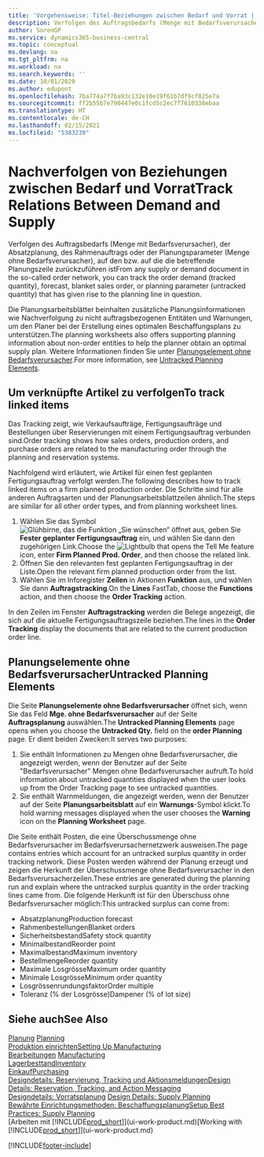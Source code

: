 ```yaml
---
title: 'Vorgehensweise: Titel-Beziehungen zwischen Bedarf und Vorrat | Microsoft Docs'
description: Verfolgen des Auftragsbedarfs (Menge mit Bedarfsverursacher), der Absatzplanung, des Rahmenauftrags oder der Planungsparameter (Menge ohne Bedarfsverursacher), auf den bzw. auf die die betreffende Planungszeile zurückzuführen ist
author: SorenGP
ms.service: dynamics365-business-central
ms.topic: conceptual
ms.devlang: na
ms.tgt_pltfrm: na
ms.workload: na
ms.search.keywords: ''
ms.date: 10/01/2020
ms.author: edupont
ms.openlocfilehash: 7ba774a7f7ba93c132e10e19f61b7df9cf825e7a
ms.sourcegitcommit: ff2b55b7e790447e0c1fcd5c2ec7f7610338ebaa
ms.translationtype: HT
ms.contentlocale: de-CH
ms.lasthandoff: 02/15/2021
ms.locfileid: "5383239"
---
```

# <a name="track-relations-between-demand-and-supply"></a><span data-ttu-id="1646a-103">Nachverfolgen von Beziehungen zwischen Bedarf und Vorrat</span><span class="sxs-lookup"><span data-stu-id="1646a-103">Track Relations Between Demand and Supply</span></span>
<span data-ttu-id="1646a-104">Verfolgen des Auftragsbedarfs (Menge mit Bedarfsverursacher), der Absatzplanung, des Rahmenauftrags oder der Planungsparameter (Menge ohne Bedarfsverursacher), auf den bzw. auf die die betreffende Planungszeile zurückzuführen ist</span><span class="sxs-lookup"><span data-stu-id="1646a-104">From any supply or demand document in the so-called order network, you can track the order demand (tracked quantity), forecast, blanket sales order, or planning parameter (untracked quantity) that has given rise to the planning line in question.</span></span>

<span data-ttu-id="1646a-105">Die Planungsarbeitsblätter beinhalten zusätzliche Planungsinformationen wie Nachverfolgung zu nicht auftragsbezogenen Entitäten und Warnungen, um den Planer bei der Erstellung eines optimalen Beschaffungsplans zu unterstützen.</span><span class="sxs-lookup"><span data-stu-id="1646a-105">The planning worksheets also offers supporting planning information about non-order entities to help the planner obtain an optimal supply plan.</span></span> <span data-ttu-id="1646a-106">Weitere Informationen finden Sie unter [Planungselement ohne Bedarfsverursacher](production-how-track-demand-supply.md#untracked-planning-elements).</span><span class="sxs-lookup"><span data-stu-id="1646a-106">For more information, see [Untracked Planning Elements](production-how-track-demand-supply.md#untracked-planning-elements).</span></span>

## <a name="to-track-linked-items"></a><span data-ttu-id="1646a-107">Um verknüpfte Artikel zu verfolgen</span><span class="sxs-lookup"><span data-stu-id="1646a-107">To track linked items</span></span>
<span data-ttu-id="1646a-108">Das Tracking zeigt, wie Verkaufsaufträge, Fertigungsaufträge und Bestellungen über Reservierungen mit einem Fertigungsauftrag verbunden sind.</span><span class="sxs-lookup"><span data-stu-id="1646a-108">Order tracking shows how sales orders, production orders, and purchase orders are related to the manufacturing order through the planning and reservation systems.</span></span>

<span data-ttu-id="1646a-109">Nachfolgend wird erläutert, wie Artikel für einen fest geplanten Fertigungsauftrag verfolgt werden.</span><span class="sxs-lookup"><span data-stu-id="1646a-109">The following describes how to track linked items on a firm planned production order.</span></span> <span data-ttu-id="1646a-110">Die Schritte sind für alle anderen Auftragsarten und der Planungsarbeitsblattzeilen ähnlich.</span><span class="sxs-lookup"><span data-stu-id="1646a-110">The steps are similar for all other order types, and from planning worksheet lines.</span></span>

1. <span data-ttu-id="1646a-111">Wählen Sie das Symbol ![Glühbirne, das die Funktion „Sie wünschen“ öffnet](media/ui-search/search_small.png "Tell Me-Funktion") aus, geben Sie **Fester geplanter Fertigungsauftrag** ein, und wählen Sie dann den zugehörigen Link.</span><span class="sxs-lookup"><span data-stu-id="1646a-111">Choose the ![Lightbulb that opens the Tell Me feature](media/ui-search/search_small.png "Tell me what you want to do") icon, enter **Firm Planned Prod. Order**, and then choose the related link.</span></span>
2. <span data-ttu-id="1646a-112">Öffnen Sie den relevanten fest geplanten Fertigungsauftrag in der Liste.</span><span class="sxs-lookup"><span data-stu-id="1646a-112">Open the relevant firm planned production order from the list.</span></span>
3. <span data-ttu-id="1646a-113">Wählen Sie im Inforegister **Zeilen** in Aktionen **Funktion** aus, und wählen Sie dann **Auftragstracking**.</span><span class="sxs-lookup"><span data-stu-id="1646a-113">On the **Lines** FastTab, choose the **Functions** action, and then choose the **Order Tracking** action.</span></span>

<span data-ttu-id="1646a-114">In den Zeilen im Fenster **Auftragstracking** werden die Belege angezeigt, die sich auf die aktuelle Fertigungsauftragszeile beziehen.</span><span class="sxs-lookup"><span data-stu-id="1646a-114">The lines in the **Order Tracking** display the documents that are related to the current production order line.</span></span>

## <a name="untracked-planning-elements"></a><span data-ttu-id="1646a-115">Planungselemente ohne Bedarfsverursacher</span><span class="sxs-lookup"><span data-stu-id="1646a-115">Untracked Planning Elements</span></span>
<span data-ttu-id="1646a-116">Die Seite **Planungselemente ohne Bedarfsverursacher** öffnet sich, wenn Sie das Feld **Mge. ohne Bedarfsverursacher** auf der Seite **Auftragsplanung** auswählen.</span><span class="sxs-lookup"><span data-stu-id="1646a-116">The **Untracked Planning Elements** page opens when you choose the **Untracked Qty.** field on the **order Planning** page.</span></span> <span data-ttu-id="1646a-117">Er dient beiden Zwecken:</span><span class="sxs-lookup"><span data-stu-id="1646a-117">It serves two purposes:</span></span>

1. <span data-ttu-id="1646a-118">Sie enthält Informationen zu Mengen ohne Bedarfsverursacher, die angezeigt werden, wenn der Benutzer auf der Seite "Bedarfsverursacher" Mengen ohne Bedarfsverursacher aufruft.</span><span class="sxs-lookup"><span data-stu-id="1646a-118">To hold information about untracked quantities displayed when the user looks up from the Order Tracking page to see untracked quantities.</span></span>
2. <span data-ttu-id="1646a-119">Sie enthält Warnmeldungen, die angezeigt werden, wenn der Benutzer auf der Seite **Planungsarbeitsblatt** auf ein **Warnungs**-Symbol klickt.</span><span class="sxs-lookup"><span data-stu-id="1646a-119">To hold warning messages displayed when the user chooses the **Warning** icon on the **Planning Worksheet** page.</span></span>

<span data-ttu-id="1646a-120">Die Seite enthält Posten, die eine Überschussmenge ohne Bedarfsverursacher im Bedarfsverursachernetzwerk ausweisen.</span><span class="sxs-lookup"><span data-stu-id="1646a-120">The page contains entries which account for an untracked surplus quantity in order tracking network.</span></span> <span data-ttu-id="1646a-121">Diese Posten werden während der Planung erzeugt und zeigen die Herkunft der Überschussmenge ohne Bedarfsverursacher in den Bedarfsverursacherzeilen.</span><span class="sxs-lookup"><span data-stu-id="1646a-121">These entries are generated during the planning run and explain where the untracked surplus quantity in the order tracking lines came from.</span></span> <span data-ttu-id="1646a-122">Die folgende Herkunft ist für den Überschuss ohne Bedarfsverursacher möglich:</span><span class="sxs-lookup"><span data-stu-id="1646a-122">This untracked surplus can come from:</span></span>

- <span data-ttu-id="1646a-123">Absatzplanung</span><span class="sxs-lookup"><span data-stu-id="1646a-123">Production forecast</span></span>
- <span data-ttu-id="1646a-124">Rahmenbestellungen</span><span class="sxs-lookup"><span data-stu-id="1646a-124">Blanket orders</span></span>
- <span data-ttu-id="1646a-125">Sicherheitsbestand</span><span class="sxs-lookup"><span data-stu-id="1646a-125">Safety stock quantity</span></span>
- <span data-ttu-id="1646a-126">Minimalbestand</span><span class="sxs-lookup"><span data-stu-id="1646a-126">Reorder point</span></span>
- <span data-ttu-id="1646a-127">Maximalbestand</span><span class="sxs-lookup"><span data-stu-id="1646a-127">Maximum inventory</span></span>
- <span data-ttu-id="1646a-128">Bestellmenge</span><span class="sxs-lookup"><span data-stu-id="1646a-128">Reorder quantity</span></span>
- <span data-ttu-id="1646a-129">Maximale Losgrösse</span><span class="sxs-lookup"><span data-stu-id="1646a-129">Maximum order quantity</span></span>
- <span data-ttu-id="1646a-130">Minimale Losgrösse</span><span class="sxs-lookup"><span data-stu-id="1646a-130">Minimum order quantity</span></span>
- <span data-ttu-id="1646a-131">Losgrössenrundungsfaktor</span><span class="sxs-lookup"><span data-stu-id="1646a-131">Order multiple</span></span>
- <span data-ttu-id="1646a-132">Toleranz (% der Losgrösse)</span><span class="sxs-lookup"><span data-stu-id="1646a-132">Dampener (% of lot size)</span></span>

## <a name="see-also"></a><span data-ttu-id="1646a-133">Siehe auch</span><span class="sxs-lookup"><span data-stu-id="1646a-133">See Also</span></span>  
<span data-ttu-id="1646a-134">[Planung](production-planning.md) </span><span class="sxs-lookup"><span data-stu-id="1646a-134">[Planning](production-planning.md) </span></span>  
[<span data-ttu-id="1646a-135">Produktion einrichten</span><span class="sxs-lookup"><span data-stu-id="1646a-135">Setting Up Manufacturing</span></span>](production-configure-production-processes.md)  
<span data-ttu-id="1646a-136">[Bearbeitungen](production-manage-manufacturing.md)  </span><span class="sxs-lookup"><span data-stu-id="1646a-136">[Manufacturing](production-manage-manufacturing.md)  </span></span>  
[<span data-ttu-id="1646a-137">Lagerbesttand</span><span class="sxs-lookup"><span data-stu-id="1646a-137">Inventory</span></span>](inventory-manage-inventory.md)  
[<span data-ttu-id="1646a-138">Einkauf</span><span class="sxs-lookup"><span data-stu-id="1646a-138">Purchasing</span></span>](purchasing-manage-purchasing.md)  
[<span data-ttu-id="1646a-139">Designdetails: Reservierung, Tracking und Aktionsmeldungen</span><span class="sxs-lookup"><span data-stu-id="1646a-139">Design Details: Reservation, Tracking, and Action Messaging</span></span>](design-details-reservation-order-tracking-and-action-messaging.md)  
<span data-ttu-id="1646a-140">[Designdetails: Vorratsplanung](design-details-supply-planning.md) </span><span class="sxs-lookup"><span data-stu-id="1646a-140">[Design Details: Supply Planning](design-details-supply-planning.md) </span></span>  
[<span data-ttu-id="1646a-141">Bewährte Einrichtungsmethoden: Beschaffungsplanung</span><span class="sxs-lookup"><span data-stu-id="1646a-141">Setup Best Practices: Supply Planning</span></span>](setup-best-practices-supply-planning.md)  
<span data-ttu-id="1646a-142">[Arbeiten mit [!INCLUDE[prod_short](includes/prod_short.md)]](ui-work-product.md)</span><span class="sxs-lookup"><span data-stu-id="1646a-142">[Working with [!INCLUDE[prod_short](includes/prod_short.md)]](ui-work-product.md)</span></span>


[!INCLUDE[footer-include](includes/footer-banner.md)]